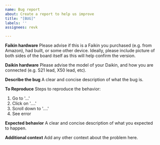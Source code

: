 ```yaml
---
name: Bug report
about: Create a report to help us improve
title: "[BUG]"
labels: ''
assignees: revk

---
```


**Faikin hardware**
Please advise if this is a Faikin you purchased (e.g. from Amazon), had built, or some other device.
Ideally, please include picture of both sides of the board itself as this will help confirm the version.

**Daikin hardware**
Please advise the model of your Daikin, and how you are connected (e.g. S21 lead, X50 lead, etc).

**Describe the bug**
A clear and concise description of what the bug is.

**To Reproduce**
Steps to reproduce the behavior:
1. Go to '...'
2. Click on '....'
3. Scroll down to '....'
4. See error

**Expected behavior**
A clear and concise description of what you expected to happen.

**Additional context**
Add any other context about the problem here.
